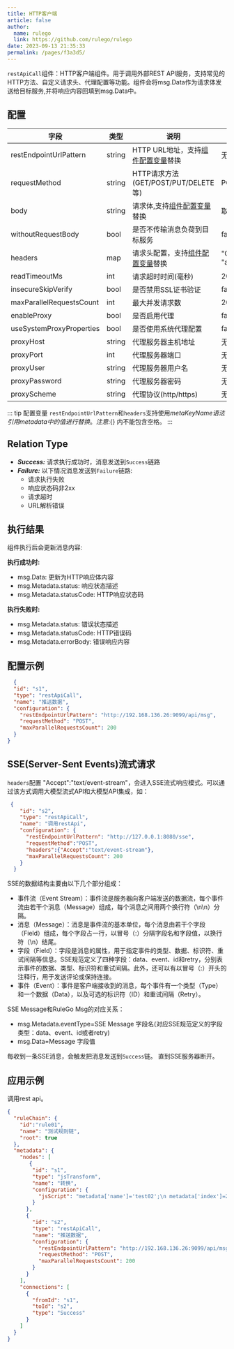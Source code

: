 ```yaml
---
title: HTTP客户端
article: false
author: 
  name: rulego
  link: https://github.com/rulego/rulego
date: 2023-09-13 21:35:33
permalink: /pages/f3a3d5/
---
```

`restApiCall`组件：HTTP客户端组件。用于调用外部REST API服务，支持常见的HTTP方法、自定义请求头、代理配置等功能。组件会将msg.Data作为请求体发送给目标服务,并将响应内容回填到msg.Data中。

## 配置

| 字段                       | 类型     | 说明                                      | 默认值                                |
|--------------------------|--------|-----------------------------------------|------------------------------------|
| restEndpointUrlPattern   | string | HTTP URL地址，支持[组件配置变量](/pages/baa05c/)替换 | 无                                  |
| requestMethod            | string | HTTP请求方法(GET/POST/PUT/DELETE等)          | POST                               |
| body                     | string | 请求体,支持[组件配置变量](/pages/baa05c/)替换        | 取消息负荷                              |
| withoutRequestBody       | bool   | 是否不传输消息负荷到目标服务                          | false                              |
| headers                  | map    | 请求头配置，支持[组件配置变量](/pages/baa05c/)替换      | "Content-Type": "application/json" |
| readTimeoutMs            | int    | 请求超时时间(毫秒)                              | 2000                               |
| insecureSkipVerify       | bool   | 是否禁用SSL证书验证 <Badge text="v0.27.0+"/>    | false                              |
| maxParallelRequestsCount | int    | 最大并发请求数                                 | 200                                |
| enableProxy              | bool   | 是否启用代理                                  | false                              |
| useSystemProxyProperties | bool   | 是否使用系统代理配置                              | false                              |
| proxyHost                | string | 代理服务器主机地址                               | 无                                  |
| proxyPort                | int    | 代理服务器端口                                 | 无                                  |
| proxyUser                | string | 代理服务器用户名                                | 无                                  |
| proxyPassword            | string | 代理服务器密码                                 | 无                                  |
| proxyScheme              | string | 代理协议(http/https)                        | 无                                  |

::: tip 配置变量
`restEndpointUrlPattern`和`headers`支持使用${metaKeyName}语法引用metadata中的值进行替换。注意:${} 内不能包含空格。
:::

## Relation Type

- ***Success:*** 请求执行成功时，消息发送到`Success`链路
- ***Failure:*** 以下情况消息发送到`Failure`链路:
  - 请求执行失败
  - 响应状态码非2xx
  - 请求超时
  - URL解析错误

## 执行结果

组件执行后会更新消息内容:

**执行成功时:**
- msg.Data: 更新为HTTP响应体内容
- msg.Metadata.status: 响应状态描述
- msg.Metadata.statusCode: HTTP响应状态码

**执行失败时:**
- msg.Metadata.status: 错误状态描述
- msg.Metadata.statusCode: HTTP错误码
- msg.Metadata.errorBody: 错误响应内容
  
## 配置示例

```json
  {
  "id": "s1",
  "type": "restApiCall",
  "name": "推送数据",
  "configuration": {
    "restEndpointUrlPattern": "http://192.168.136.26:9099/api/msg",
    "requestMethod": "POST",
    "maxParallelRequestsCount": 200
  }
}
```

## SSE(Server-Sent Events)流式请求

`headers`配置 "Accept":"text/event-stream"，会进入SSE流式响应模式。可以通过该方式调用大模型流式API和大模型API集成，如：
```json
 {
    "id": "s2",
    "type": "restApiCall",
    "name": "调用restApi",
    "configuration": {
      "restEndpointUrlPattern": "http://127.0.0.1:8080/sse",
      "requestMethod":"POST",
      "headers":{"Accept":"text/event-stream"},
      "maxParallelRequestsCount": 200
    }
  }
```

SSE的数据结构主要由以下几个部分组成：
- 事件流（Event Stream）：事件流是服务器向客户端发送的数据流，每个事件流由若干个消息（Message）组成，每个消息之间用两个换行符（\n\n）分隔。
- 消息（Message）：消息是事件流的基本单位，每个消息由若干个字段（Field）组成，每个字段占一行，以冒号（:）分隔字段名和字段值，以换行符（\n）结尾。
- 字段（Field）：字段是消息的属性，用于指定事件的类型、数据、标识符、重试间隔等信息。SSE规范定义了四种字段：data、event、id和retry，分别表示事件的数据、类型、标识符和重试间隔。此外，还可以有以冒号（:）开头的注释行，用于发送评论或保持连接。
- 事件（Event）：事件是客户端接收到的消息，每个事件有一个类型（Type）和一个数据（Data），以及可选的标识符（ID）和重试间隔（Retry）。

SSE Message和RuleGo Msg的对应关系：
- msg.Metadata.eventType=SSE Message 字段名(对应SSE规范定义的字段类型：data、event、id或者retry)
- msg.Data=Message 字段值
  
每收到一条SSE消息，会触发把消息发送到`Success`链。 直到SSE服务器断开。

## 应用示例

调用rest api。

```json
{
  "ruleChain": {
    "id":"rule01",
    "name": "测试规则链",
    "root": true
  },
  "metadata": {
    "nodes": [
       {
        "id": "s1",
        "type": "jsTransform",
        "name": "转换",
        "configuration": {
          "jsScript": "metadata['name']='test02';\n metadata['index']=22;\n msg['addField']='addValue2'; return {'msg':msg,'metadata':metadata,'msgType':msgType};"
        }
      },
      {
        "id": "s2",
        "type": "restApiCall",
        "name": "推送数据",
        "configuration": {
          "restEndpointUrlPattern": "http://192.168.136.26:9099/api/msg",
          "requestMethod": "POST",
          "maxParallelRequestsCount": 200
        }
      }
    ],
    "connections": [
      {
        "fromId": "s1",
        "toId": "s2",
        "type": "Success"
      }
    ]
  }
}
```